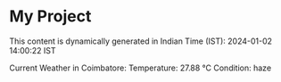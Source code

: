 # My Project

This content is dynamically generated in Indian Time (IST): 2024-01-02 14:00:22 IST


Current Weather in Coimbatore:
Temperature: 27.88 °C
Condition: haze
